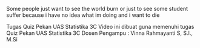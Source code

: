 Some people just want to see the world burn or just to see some student suffer because i have no idea what im doing and i want to die


Tugas Quiz Pekan UAS Statistika 3C
Video ini dibuat guna memenuhi tugas Quiz Pekan UAS Statistika 3C
Dosen Pengampu : Vinna Rahmayanti S, S.I., M.Si
